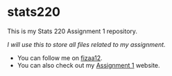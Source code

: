 # stats220
This is my Stats 220 Assignment 1 repository.

*I will use this to store all files related to my assignment.*
* You can follow me on [fizaa12](https://github.com/fizaa12).
* You can also check out my [Assignment 1](https://fizaa12.github.io/stats220/) website.

